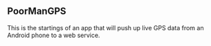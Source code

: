 ## PoorManGPS
This is the startings of an app that will push up live GPS data from an Android phone to a web service.
